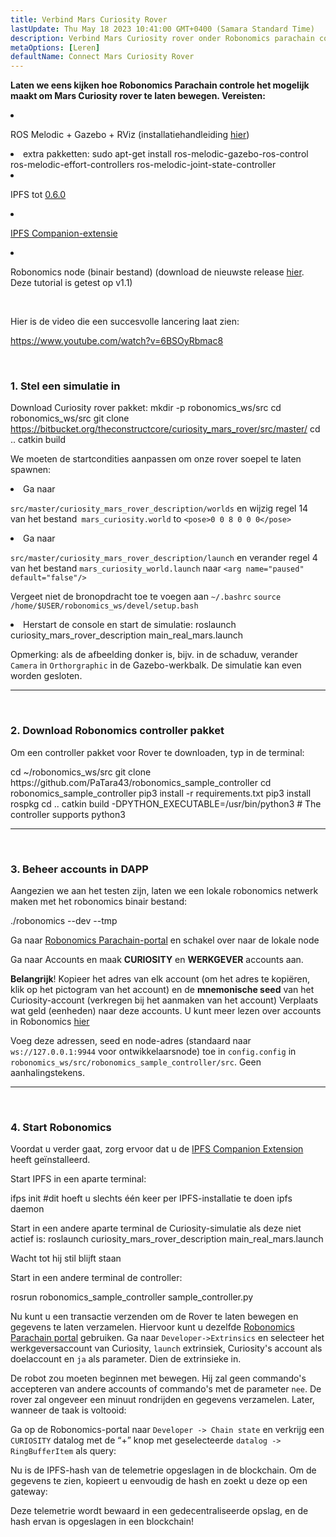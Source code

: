 ```yaml
---
title: Verbind Mars Curiosity Rover
lastUpdate: Thu May 18 2023 10:41:00 GMT+0400 (Samara Standard Time)
description: Verbind Mars Curiosity rover onder Robonomics parachain controle.
metaOptions: [Leren]
defaultName: Connect Mars Curiosity Rover
---
```


**Laten we eens kijken hoe Robonomics Parachain controle het mogelijk maakt om Mars Curiosity rover te laten bewegen. Vereisten:**

<List>

<li class="flex">

ROS Melodic + Gazebo + RViz (installatiehandleiding [hier](http://wiki.ros.org/melodic/Installatie))

</li>


<li>extra pakketten:

<LessonCodeWrapper language="bash" codeClass="big-code">
  sudo apt-get install ros-melodic-gazebo-ros-control ros-melodic-effort-controllers ros-melodic-joint-state-controller
</LessonCodeWrapper>

</li>

<li class="flex">

IPFS tot [0.6.0](https://dist.ipfs.io/go-ipfs/v0.6.0/go-ipfs_v0.6.0_linux-386.tar.gz)

</li>

<li class="flex">

[IPFS Companion-extensie](https://github.com/ipfs/ipfs-companion)

</li>

<li class="flex">

Robonomics node (binair bestand) (download de nieuwste release [hier](https://github.com/airalab/robonomics/releases). Deze tutorial is getest op v1.1)

</li>

</List>

<br/>

Hier is de video die een succesvolle lancering laat zien:

https://www.youtube.com/watch?v=6BSOyRbmac8


<br/>

### 1. Stel een simulatie in

Download Curiosity rover pakket:
<LessonCodeWrapper language="bash">
  mkdir -p robonomics_ws/src
  cd robonomics_ws/src
  git clone https://bitbucket.org/theconstructcore/curiosity_mars_rover/src/master/
  cd ..
  catkin build
</LessonCodeWrapper>

We moeten de startcondities aanpassen om onze rover soepel te laten spawnen:

<List>

<li>Ga naar

`src/master/curiosity_mars_rover_description/worlds` en wijzig regel 14 van het bestand` mars_curiosity.world` to 
`<pose>0 0 8 0 0 0</pose>`

</li>

<li>Ga naar

`src/master/curiosity_mars_rover_description/launch` en verander regel 4 van het bestand `mars_curiosity_world.launch` naar 
`<arg name="paused" default="false"/>`

Vergeet niet de bronopdracht toe te voegen aan `~/.bashrc`
`source /home/$USER/robonomics_ws/devel/setup.bash`

</li>

<li> Herstart de console en start de simulatie:

<LessonCodeWrapper language="bash" codeClass="long-code">
  roslaunch curiosity_mars_rover_description main_real_mars.launch
</LessonCodeWrapper>

<LessonImages imageClasses="mb" src="connect-mars-curiosity-rover/rover.jpg" alt="Mars rover"/>

</li>

</List>

Opmerking: als de afbeelding donker is, bijv. in de schaduw, verander `Camera` in `Orthorgraphic` in de Gazebo-werkbalk.
De simulatie kan even worden gesloten.

------------

<br/>

### 2. Download Robonomics controller pakket
Om een controller pakket voor Rover te downloaden, typ in de terminal:

<LessonCodeWrapper language="bash" codeClass="long-code">
cd ~/robonomics_ws/src
git clone https://github.com/PaTara43/robonomics_sample_controller
cd robonomics_sample_controller
pip3 install -r requirements.txt
pip3 install rospkg
cd ..
catkin build -DPYTHON_EXECUTABLE=/usr/bin/python3 # The controller supports python3
</LessonCodeWrapper>


------------

<br/>

### 3. Beheer accounts in DAPP
Aangezien we aan het testen zijn, laten we een lokale robonomics netwerk maken met het robonomics binair bestand:

<LessonCodeWrapper language="bash">
  ./robonomics --dev --tmp
</LessonCodeWrapper>

<LessonImages imageClasses="mb" src="connect-mars-curiosity-rover/robonomics.jpg" alt="Voer uitning node"/>


Ga naar [Robonomics Parachain-portal](https://polkadot.js.org/apps/?rpc=wss%3A%2F%2Fkusama.rpc.robonomics.network%2F#/) en schakel over naar de lokale node 


<LessonImages imageClasses="mb" src="connect-mars-curiosity-rover/local_node.jpg" alt="Local node"/>


Ga naar Accounts en maak **CURIOSITY** en **WERKGEVER** accounts aan.

**Belangrijk**! Kopieer het adres van elk account (om het adres te kopiëren, klik op het pictogram van het account) en de **mnemonische seed** van het Curiosity-account (verkregen bij het aanmaken van het account)
Verplaats wat geld (eenheden) naar deze accounts. U kunt meer lezen over accounts in Robonomics [hier](https://wiki.robonomics.network/docs/en/create-account-in-dapp/)

<LessonImages imageClasses="mb" src="connect-mars-curiosity-rover/account_creation.jpg" alt="Account creation"/>


Voeg deze adressen, seed en node-adres (standaard naar `ws://127.0.0.1:9944` voor ontwikkelaarsnode) toe in `config.config` in `robonomics_ws/src/robonomics_sample_controller/src`. Geen aanhalingstekens.

------------

<br/>

### 4. Start Robonomics

Voordat u verder gaat, zorg ervoor dat u de [IPFS Companion Extension](https://github.com/ipfs/ipfs-companion) heeft geïnstalleerd.

Start IPFS in een aparte terminal:

<LessonCodeWrapper language="bash" codeClass="long-code">
ifps init #dit hoeft u slechts één keer per IPFS-installatie te doen
ipfs daemon
</LessonCodeWrapper>

Start in een andere aparte terminal de Curiosity-simulatie als deze niet actief is:
<LessonCodeWrapper language="bash" codeClass="long-code">
roslaunch curiosity_mars_rover_description main_real_mars.launch
</LessonCodeWrapper>

Wacht tot hij stil blijft staan

Start in een andere terminal de controller:

<LessonCodeWrapper language="bash" codeClass="long-code">
rosrun robonomics_sample_controller sample_controller.py
</LessonCodeWrapper>

<LessonImages imageClasses="mb" src="connect-mars-curiosity-rover/controller.jpg" alt="Controller"/>

Nu kunt u een transactie verzenden om de Rover te laten bewegen en gegevens te laten verzamelen. Hiervoor kunt u dezelfde [Robonomics Parachain portal](https://polkadot.js.org/apps/?rpc=wss%3A%2F%2Fkusama.rpc.robonomics.network%2F#/) gebruiken.
Ga naar `Developer->Extrinsics` en selecteer het werkgeversaccount van Curiosity, `launch` extrinsiek, Curiosity's account als doelaccount en `ja` als parameter.
Dien de extrinsieke in.

<LessonImages imageClasses="mb" src="connect-mars-curiosity-rover/extrinsic.jpg" alt="Extrinsic"/>

De robot zou moeten beginnen met bewegen. Hij zal geen commando's accepteren van andere accounts of commando's met de parameter `nee`. De rover zal ongeveer een minuut rondrijden en gegevens verzamelen.
Later, wanneer de taak is voltooid:

<LessonImages imageClasses="mb" src="connect-mars-curiosity-rover/job_done.jpg" alt="Job done"/>


Ga op de Robonomics-portal naar `Developer -> Chain state` en verkrijg een `CURIOSITY` datalog met de “+” knop met geselecteerde `datalog -> RingBufferItem` als query: 

<LessonImages imageClasses="mb" src="connect-mars-curiosity-rover/datalog.jpg" alt="Datalog"/>


Nu is de IPFS-hash van de telemetrie opgeslagen in de blockchain. Om de gegevens te zien, kopieert u eenvoudig de hash en zoekt u deze op een gateway:

<LessonImages imageClasses="mb" src="connect-mars-curiosity-rover/data_in_ipfs.jpg" alt="Data in IPFS"/>


Deze telemetrie wordt bewaard in een gedecentraliseerde opslag, en de hash ervan is opgeslagen in een blockchain!
